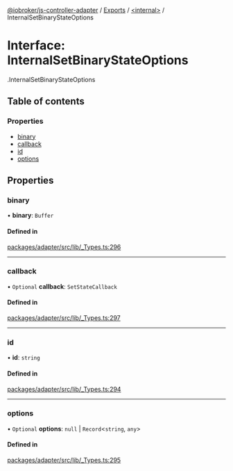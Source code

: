 [@iobroker/js-controller-adapter](../README.md) / [Exports](../modules.md) / [<internal\>](../modules/internal_.md) / InternalSetBinaryStateOptions

# Interface: InternalSetBinaryStateOptions

[<internal>](../modules/internal_.md).InternalSetBinaryStateOptions

## Table of contents

### Properties

- [binary](internal_.InternalSetBinaryStateOptions.md#binary)
- [callback](internal_.InternalSetBinaryStateOptions.md#callback)
- [id](internal_.InternalSetBinaryStateOptions.md#id)
- [options](internal_.InternalSetBinaryStateOptions.md#options)

## Properties

### binary

• **binary**: `Buffer`

#### Defined in

[packages/adapter/src/lib/_Types.ts:296](https://github.com/ioBroker/ioBroker.js-controller/blob/c4fac339/packages/adapter/src/lib/_Types.ts#L296)

___

### callback

• `Optional` **callback**: `SetStateCallback`

#### Defined in

[packages/adapter/src/lib/_Types.ts:297](https://github.com/ioBroker/ioBroker.js-controller/blob/c4fac339/packages/adapter/src/lib/_Types.ts#L297)

___

### id

• **id**: `string`

#### Defined in

[packages/adapter/src/lib/_Types.ts:294](https://github.com/ioBroker/ioBroker.js-controller/blob/c4fac339/packages/adapter/src/lib/_Types.ts#L294)

___

### options

• `Optional` **options**: ``null`` \| `Record`<`string`, `any`\>

#### Defined in

[packages/adapter/src/lib/_Types.ts:295](https://github.com/ioBroker/ioBroker.js-controller/blob/c4fac339/packages/adapter/src/lib/_Types.ts#L295)
